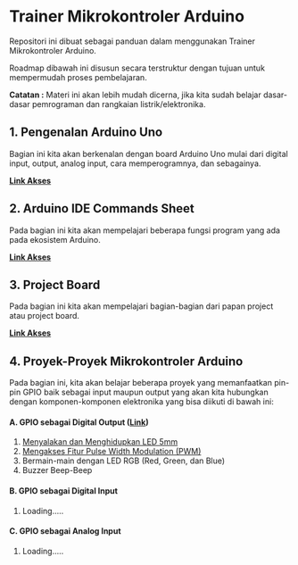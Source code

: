 # Trainer Mikrokontroler Arduino

Repositori ini dibuat sebagai panduan dalam menggunakan Trainer Mikrokontroler Arduino.

Roadmap dibawah ini disusun secara terstruktur dengan tujuan untuk mempermudah proses pembelajaran.

**Catatan :** Materi ini akan lebih mudah dicerna, jika kita sudah belajar dasar-dasar pemrograman dan rangkaian listrik/elektronika.

## 1. Pengenalan Arduino Uno

Bagian ini kita akan berkenalan dengan board Arduino Uno mulai dari digital input, output, analog input, cara memperogramnya, dan sebagainya.

**[Link Akses](https://github.com/userdw/Trainer_Mikrokontroler_Arduino/blob/main/Pengenalan%20Arduino%20Uno.md)**

## 2. Arduino IDE Commands Sheet

Pada bagian ini kita akan mempelajari beberapa fungsi program yang ada pada ekosistem Arduino.

**[Link Akses](https://github.com/userdw/Trainer_Mikrokontroler_Arduino/blob/main/Arduino%20IDE%20Commands%20Cheat%20Sheet.md)**

## 3. Project Board

Pada bagian ini kita akan mempelajari bagian-bagian dari papan project atau project board.

**[Link Akses](https://github.com/userdw/Trainer_Mikrokontroler_Arduino/blob/main/Pengenalan%20Papan%20Project%20atauProject%20Board.md)**

## 4. Proyek-Proyek Mikrokontroler Arduino

Pada bagian ini, kita akan belajar beberapa proyek yang memanfaatkan pin-pin GPIO baik sebagai input maupun output yang akan kita hubungkan dengan komponen-komponen elektronika yang bisa diikuti di bawah ini:

#### A. GPIO sebagai Digital Output ([Link](https://github.com/userdw/Trainer_Mikrokontroler_Arduino/tree/main/A_GPIO%20sebagai%20Digital%20Output))
1. [Menyalakan dan Menghidupkan LED 5mm](https://github.com/userdw/Trainer_Mikrokontroler_Arduino/tree/main/A_GPIO%20sebagai%20Digital%20Output/01_Menyalakan%20dan%20Mematikan%20LED%205mm)
2. [Mengakses Fitur Pulse Width Modulation (PWM)](https://github.com/userdw/Trainer_Mikrokontroler_Arduino/tree/main/A_GPIO%20sebagai%20Digital%20Output/02_Mengakses%20Fitur%20Pulse%20Width%20Modulation%20(PWM))
3. Bermain-main dengan LED RGB (Red, Green, dan Blue)
4. Buzzer Beep-Beep

#### B. GPIO sebagai Digital Input
1. Loading.....

#### C. GPIO sebagai Analog Input
1. Loading.....







